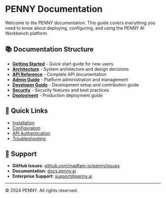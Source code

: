 # PENNY Documentation

Welcome to the PENNY documentation. This guide covers everything you need to know about deploying, configuring, and using the PENNY AI Workbench platform.

## 📚 Documentation Structure

- **[Getting Started](./getting-started.md)** - Quick start guide for new users
- **[Architecture](./architecture.md)** - System architecture and design decisions
- **[API Reference](./api-reference.md)** - Complete API documentation
- **[Admin Guide](./admin-guide.md)** - Platform administration and management
- **[Developer Guide](./developer-guide.md)** - Development setup and contribution guide
- **[Security](./security.md)** - Security features and best practices
- **[Deployment](./deployment.md)** - Production deployment guide

## 🚀 Quick Links

- [Installation](./getting-started.md#installation)
- [Configuration](./getting-started.md#configuration)
- [API Authentication](./api-reference.md#authentication)
- [Troubleshooting](./troubleshooting.md)

## 🤝 Support

- **GitHub Issues**: [github.com/madfam-io/penny/issues](https://github.com/madfam-io/penny/issues)
- **Documentation**: [docs.penny.ai](https://docs.penny.ai)
- **Enterprise Support**: support@penny.ai

---

© 2024 PENNY. All rights reserved.